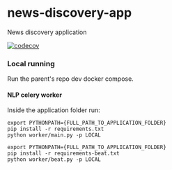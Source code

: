 # news-discovery-app
News discovery application

[![codecov](https://codecov.io/gh/DeejayRevok/news-discovery-app/branch/develop/graph/badge.svg?token=5IMQQ2B7QP)](https://codecov.io/gh/DeejayRevok/news-discovery-app)

### Local running

Run the parent's repo dev docker compose.

#### NLP celery worker
Inside the application folder run:
```
export PYTHONPATH={FULL_PATH_TO_APPLICATION_FOLDER}
pip install -r requirements.txt
python worker/main.py -p LOCAL
```
```
export PYTHONPATH={FULL_PATH_TO_APPLICATION_FOLDER}
pip install -r requirements-beat.txt
python worker/beat.py -p LOCAL
```
